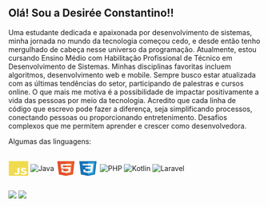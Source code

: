 ## Olá! Sou a Desirée Constantino!!
Uma estudante dedicada e apaixonada por desenvolvimento de sistemas, minha jornada no mundo da tecnologia começou cedo, e desde então tenho mergulhado de cabeça nesse universo da programação.
Atualmente, estou cursando Ensino Médio com Habilitação Profissional de Técnico em Desenvolvimento de Sistemas. Minhas disciplinas favoritas incluem algoritmos, desenvolvimento web e mobile. Sempre busco estar atualizada com as últimas tendências do setor, participando de palestras e cursos online.
O que mais me motiva é a possibilidade de impactar positivamente a vida das pessoas por meio da tecnologia. Acredito que cada linha de código que escrevo pode fazer a diferença, seja simplificando processos, conectando pessoas ou proporcionando entretenimento. 
Desafios complexos que me permitem aprender e crescer como desenvolvedora.

Algumas das linguagens:
<div style="display: inline_block"><br>
  <img align="center" alt="Js" height="30" width="40" src="https://raw.githubusercontent.com/devicons/devicon/master/icons/javascript/javascript-plain.svg">
  <img align="center" alt="Java" height="30" width="40" src="https://github.com/Constdesire/Constdesire/assets/117848187/05a14d47-983b-4313-bc0e-45cf2c0fd0ec">
  <img align="center" alt="HTML" height="30" width="40" src="https://raw.githubusercontent.com/devicons/devicon/master/icons/html5/html5-original.svg">
  <img align="center" alt="CSS" height="30" width="40" src="https://raw.githubusercontent.com/devicons/devicon/master/icons/css3/css3-original.svg">
  <img align="center" alt="PHP" height="30" width="40" src="https://github.com/Constdesire/Constdesire/assets/117848187/fe884646-4602-4fbc-ab24-0c4403f7f690">
  <img align="center" alt="Kotlin" height="30" width="40" src="https://github.com/Constdesire/Constdesire/assets/117848187/d6f81ed5-4a57-4a8a-9988-bbd5ba7b40f1">
  <img align="center" alt="Laravel" height="30" width="40" src="https://github.com/Constdesire/Constdesire/assets/117848187/892449c6-6912-4652-839b-d2826c969ca8">
</div>

##
<div>
   <a href="https://www.linkedin.com/in/desir%C3%A9e-barboza-833a30288/" target="_blank"><img src="https://img.shields.io/badge/-LinkedIn-%230077B5?style=for-the-badge&logo=linkedin&logoColor=white" target="_blank"></a> 
   <a href = "desireecabarboza@gmail.com"><img src="https://img.shields.io/badge/-Gmail-%23333?style=for-the-badge&logo=gmail&logoColor=white" target="_blank"></a>
</div>


